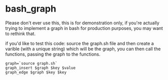 # bash_graph
Please don't ever use this, this is for demonstration only, if you're actually trying to implement a graph in bash for production purposes, you may want to rethink that.

if you'd like to test this code: source the graph.sh file and then create a varible (with a unique string) which will be the graph, you can then call the functions, passing the graph to the functions. 

```
graph=`source graph.sh`
graph_insert $graph $key $value
graph_edge $graph $key $key
```
